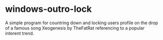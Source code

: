 # windows-outro-lock
A simple program for countring down and locking users profile on the drop of a famous song Xeogenesis by TheFatRat referencing to a popular interent trend.
